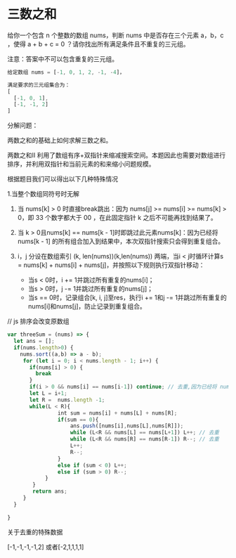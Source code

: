# 三数之和

给你一个包含 n 个整数的数组 nums，判断 nums 中是否存在三个元素 a，b，c ，使得 a + b + c = 0 ？请你找出所有满足条件且不重复的三元组。

注意：答案中不可以包含重复的三元组。



```js
给定数组 nums = [-1, 0, 1, 2, -1, -4]，

满足要求的三元组集合为：
[
  [-1, 0, 1],
  [-1, -1, 2]
]

```



分解问题：

两数之和的基础上如何求解三数之和。

两数之和II 利用了数组有序+双指针来缩减搜索空间。本题因此也需要对数组进行排序，并利用双指针和当前元素的和来缩小问题规模。

根据题目我们可以得出以下几种特殊情况

1.当整个数组同符号时无解

1. 当 nums[k] > 0 时直接break跳出：因为 nums[j] >= nums[i] >= nums[k] > 0，即 33 个数字都大于 00 ，在此固定指针 k 之后不可能再找到结果了。

2. 当 k > 0且nums[k] == nums[k - 1]时即跳过此元素nums[k]：因为已经将 nums[k - 1] 的所有组合加入到结果中，本次双指针搜索只会得到重复组合。

3. i，j 分设在数组索引 (k, len(nums))(k,len(nums)) 两端，当i < j时循环计算s = nums[k] + nums[i] + nums[j]，并按照以下规则执行双指针移动：

   - 当s < 0时，i += 1并跳过所有重复的nums[i]；
   - 当s > 0时，j -= 1并跳过所有重复的nums[j]；
   - 当s == 0时，记录组合[k, i, j]至res，执行i += 1和j -= 1并跳过所有重复的nums[i]和nums[j]，防止记录到重复组合。

   



// js 排序会改变原数组

```js
var threeSum = (nums) => {
  let ans = [];
  if(nums.length>0) {
    nums.sort((a,b) => a - b);
     for (let i = 0; i < nums.length - 1; i++) {
       if(nums[i] > 0) {
         break
       }
       if(i > 0 && nums[i] == nums[i-1]) continue; // 去重,因为已经将 nums[k - 1] 的所有组合加入到结果中，本次双指针搜索只会得到重复组合。
       let L = i+1;
       let R =  nums.length -1;
       while(L < R){
                int sum = nums[i] + nums[L] + nums[R];
                if(sum == 0){
                    ans.push([nums[i],nums[L],nums[R]]);
                    while (L<R && nums[L] == nums[L+1]) L++; // 去重
                    while (L<R && nums[R] == nums[R-1]) R--; // 去重
                    L++;
                    R--;
                }
                else if (sum < 0) L++;
                else if (sum > 0) R--;
            }
        }        
        return ans;
     }
  }
  
}
```



关于去重的特殊数据

[-1,-1,-1,-1,2] 或者[-2,1,1,1,1]


